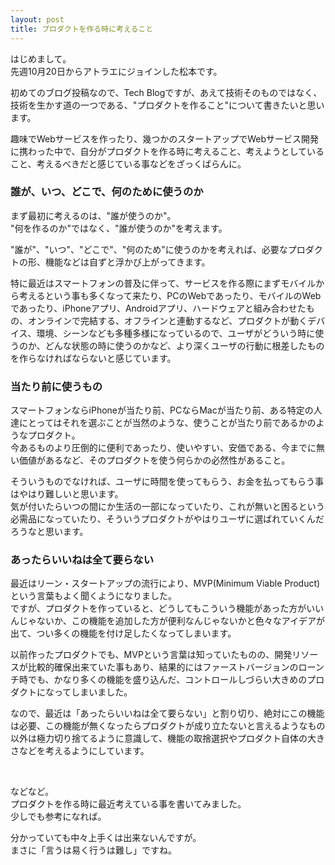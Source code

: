 ```yaml
---
layout: post
title: プロダクトを作る時に考えること
---
```


はじめまして。  
先週10月20日からアトラエにジョインした松本です。  

初めてのブログ投稿なので、Tech Blogですが、あえて技術そのものではなく、技術を生かす道の一つである、"プロダクトを作ること"について書きたいと思います。  

趣味でWebサービスを作ったり、幾つかのスタートアップでWebサービス開発に携わった中で、自分がプロダクトを作る時に考えること、考えようとしていること、考えるべきだと感じている事などをざっくばらんに。  

### 誰が、いつ、どこで、何のために使うのか

まず最初に考えるのは、"誰が使うのか"。  
"何を作るのか"ではなく、"誰が使うのか"を考えます。  

"誰が"、"いつ"、"どこで"、"何のため"に使うのかを考えれば、必要なプロダクトの形、機能などは自ずと浮かび上がってきます。  

特に最近はスマートフォンの普及に伴って、サービスを作る際にまずモバイルから考えるという事も多くなって来たり、PCのWebであったり、モバイルのWebであったり、iPhoneアプリ、Androidアプリ、ハードウェアと組み合わせたもの、オンラインで完結する、オフラインと連動するなど、プロダクトが動くデバイス、環境、シーンなども多種多様になっているので、ユーザがどういう時に使うのか、どんな状態の時に使うのかなど、より深くユーザの行動に根差したものを作らなければならないと感じています。  

### 当たり前に使うもの

スマートフォンならiPhoneが当たり前、PCならMacが当たり前、ある特定の人達にとってはそれを選ぶことが当然のような、使うことが当たり前であるかのようなプロダクト。  
今あるものより圧倒的に便利であったり、使いやすい、安価である、今までに無い価値があるなど、そのプロダクトを使う何らかの必然性があること。  

そういうものでなければ、ユーザに時間を使ってもらう、お金を払ってもらう事はやはり難しいと思います。  
気が付いたらいつの間にか生活の一部になっていたり、これが無いと困るという必需品になっていたり、そういうプロダクトがやはりユーザに選ばれていくんだろうなと思います。  

### あったらいいねは全て要らない

最近はリーン・スタートアップの流行により、MVP(Minimum Viable Product)という言葉もよく聞くようになりました。  
ですが、プロダクトを作っていると、どうしてもこういう機能があった方がいいんじゃないか、この機能を追加した方が便利なんじゃないかと色々なアイデアが出て、つい多くの機能を付け足したくなってしまいます。  

以前作ったプロダクトでも、MVPという言葉は知っていたものの、開発リソースが比較的確保出来ていた事もあり、結果的にはファーストバージョンのローンチ時でも、かなり多くの機能を盛り込んだ、コントロールしづらい大きめのプロダクトになってしまいました。  

なので、最近は「あったらいいねは全て要らない」と割り切り、絶対にこの機能は必要、この機能が無くなったらプロダクトが成り立たないと言えるようなもの以外は極力切り捨てるように意識して、機能の取捨選択やプロダクト自体の大きさなどを考えるようにしています。  

<br />

などなど。  
プロダクトを作る時に最近考えている事を書いてみました。  
少しでも参考になれば。  

分かっていても中々上手くは出来ないんですが。  
まさに「言うは易く行うは難し」ですね。  
